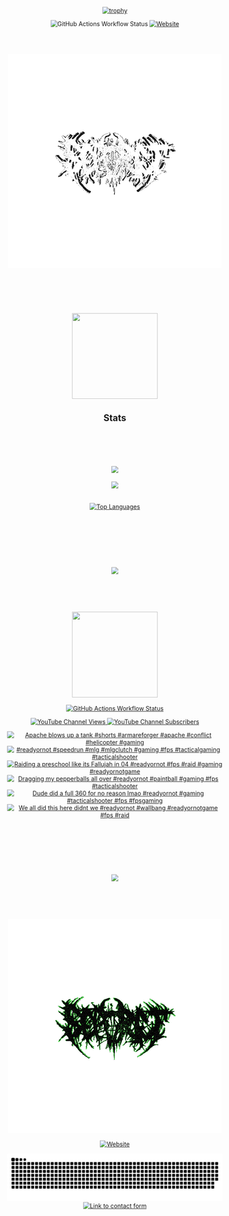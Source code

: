 [COMMENT]: <TITLE*****************************************>

<div align="center">
  <a href="https://seperet.com">
    
  [![trophy](https://github-profile-trophy.vercel.app/?username=denv3rr&column=-1&no-frame=true&no-bg=true&theme=darkhub&title=-Stars,-PullRequest,-Issues,-Reviews)](https://github.com/ryo-ma/github-profile-trophy)
    
  ![GitHub Actions Workflow Status](https://img.shields.io/github/actions/workflow/status/denv3rr/denv3rr/.github%2Fworkflows%2Fyoutube-cards.yml?logoColor=CD201F&label=connections&link=https%3A%2F%2Fyoutube.com%2F%40seperet)
  </a>
  <a href="https://seperet.com">
  ![Website](https://img.shields.io/website?url=https%3A%2F%2Fseperet.com&label=seperet.com)    
  </a>  
</div>

<br></br>

[COMMENT]: <LOGO*****************************************>
<div align="center">
  <a href="https://seperet.com">
    <img src=https://github.com/denv3rr/denv3rr/blob/main/Seperet_Slam_White.gif/>
  </a>
</div>
<br></br>
<br></br>
<br></br>

[COMMENT]: <STATS*****************************************>
<div align="center">

  <img src="https://github.com/Anmol-Baranwal/Cool-GIFs-For-GitHub/assets/74038190/0b335028-1d3d-4ee5-b5b3-a373d499be7e" width="200" height="200">

  ## Stats
</div>

<br></br>
<br></br>

<div align="center">  
<div align="center">
  <a>
    <img src="https://github-profile-summary-cards.vercel.app/api/cards/profile-details?username=denv3rr&theme=transparent"/>
    <br></br>
    <img src="https://github-readme-streak-stats.herokuapp.com?user=denv3rr&theme=transparent&hide_border=true&properties=background&border=white"/>
    <br></br>
  </a>
</div>
  
[![Top Languages](https://github-readme-stats.vercel.app/api/top-langs/?username=denv3rr&hide_border=true&theme=transparent&layout=donut&langs_count=12)](https://github.com/denv3rr/github-readme-stats)
<br></br>
<br></br>
<br></br>
<br></br>

<img src="https://user-images.githubusercontent.com/74038190/212284100-561aa473-3905-4a80-b561-0d28506553ee.gif">
<br></br>
<br></br>
<br></br>

[COMMENT]: <YOUTUBE*****************************************>
<div align="center">
<a href="https://youtube.com/@seperet">
  <img src="https://media4.giphy.com/media/v1.Y2lkPTc5MGI3NjExYzdqdmlpbzIzdDM1Zm8wNnR5MW8wODVwY29tMnBjd2ltb292eXRkMiZlcD12MV9pbnRlcm5hbF9naWZfYnlfaWQmY3Q9cw/dyLmcrc0wk4dUCxp0K/giphy.webp" width="200" height="200">

  <div align="center">
    
   [COMMENT]: <CHECK-WORKFLOWS*****************************************>
   
  ![GitHub Actions Workflow Status](https://img.shields.io/github/actions/workflow/status/denv3rr/denv3rr/.github%2Fworkflows%2Fyoutube-cards.yml?logoColor=CD201F&label=connections&link=https%3A%2F%2Fyoutube.com%2F%40seperet)
  
    
  </div>
  
  ![YouTube Channel Views](https://img.shields.io/youtube/channel/views/UCATB-IqmpAn-2XHu6lxTVwg)
  <a href="https://youtube.com/@seperet">
  ![YouTube Channel Subscribers](https://img.shields.io/youtube/channel/subscribers/UCATB-IqmpAn-2XHu6lxTVwg?link=https%3A%2F%2Fyoutube.com%2F%40seperet)
  </a>
</a>
  
<!-- BEGIN YOUTUBE-CARDS -->
[![Apache blows up a tank #shorts #armareforger #apache #conflict #helicopter #gaming](https://ytcards.demolab.com/?id=j_bM-6R_YT8&title=Apache+blows+up+a+tank+%23shorts+%23armareforger+%23apache+%23conflict+%23helicopter+%23gaming&lang=en&timestamp=1753373329&background_color=%230d1117&title_color=%23ffffff&stats_color=%23dedede&max_title_lines=1&width=250&border_radius=5 "Apache blows up a tank #shorts #armareforger #apache #conflict #helicopter #gaming")](https://www.youtube.com/shorts/j_bM-6R_YT8)
[![#readyornot #speedrun #mlg #mlgclutch #gaming #fps #tacticalgaming #tacticalshooter](https://ytcards.demolab.com/?id=V7x8DDh_-SA&title=%23readyornot+%23speedrun+%23mlg+%23mlgclutch+%23gaming+%23fps+%23tacticalgaming+%23tacticalshooter&lang=en&timestamp=1753346540&background_color=%230d1117&title_color=%23ffffff&stats_color=%23dedede&max_title_lines=1&width=250&border_radius=5 "#readyornot #speedrun #mlg #mlgclutch #gaming #fps #tacticalgaming #tacticalshooter")](https://www.youtube.com/shorts/V7x8DDh_-SA)
[![Raiding a preschool like its Fallujah in 04 #readyornot #fps #raid #gaming #readyornotgame](https://ytcards.demolab.com/?id=XBYChRWUoLo&title=Raiding+a+preschool+like+its+Fallujah+in+04+%23readyornot+%23fps+%23raid+%23gaming+%23readyornotgame&lang=en&timestamp=1753336040&background_color=%230d1117&title_color=%23ffffff&stats_color=%23dedede&max_title_lines=1&width=250&border_radius=5 "Raiding a preschool like its Fallujah in 04 #readyornot #fps #raid #gaming #readyornotgame")](https://www.youtube.com/shorts/XBYChRWUoLo)
[![Dragging my pepperballs all over #readyornot #paintball #gaming #fps #tacticalshooter](https://ytcards.demolab.com/?id=T408b1fAJ08&title=Dragging+my+pepperballs+all+over+%23readyornot+%23paintball+%23gaming+%23fps+%23tacticalshooter&lang=en&timestamp=1753329707&background_color=%230d1117&title_color=%23ffffff&stats_color=%23dedede&max_title_lines=1&width=250&border_radius=5 "Dragging my pepperballs all over #readyornot #paintball #gaming #fps #tacticalshooter")](https://www.youtube.com/shorts/T408b1fAJ08)
[![Dude did a full 360 for no reason lmao #readyornot #gaming #tacticalshooter #fps #fpsgaming](https://ytcards.demolab.com/?id=O2fHK3XzXtk&title=Dude+did+a+full+360+for+no+reason+lmao+%23readyornot+%23gaming+%23tacticalshooter+%23fps+%23fpsgaming&lang=en&timestamp=1753329455&background_color=%230d1117&title_color=%23ffffff&stats_color=%23dedede&max_title_lines=1&width=250&border_radius=5 "Dude did a full 360 for no reason lmao #readyornot #gaming #tacticalshooter #fps #fpsgaming")](https://www.youtube.com/shorts/O2fHK3XzXtk)
[![We all did this here didnt we #readyornot #wallbang #readyornotgame #fps #raid](https://ytcards.demolab.com/?id=2VKjcqTocOI&title=We+all+did+this+here+didnt+we+%23readyornot+%23wallbang+%23readyornotgame+%23fps+%23raid&lang=en&timestamp=1753207791&background_color=%230d1117&title_color=%23ffffff&stats_color=%23dedede&max_title_lines=1&width=250&border_radius=5 "We all did this here didnt we #readyornot #wallbang #readyornotgame #fps #raid")](https://www.youtube.com/shorts/2VKjcqTocOI)
<!-- END YOUTUBE-CARDS -->
<br></br>
<br></br>
<br></br>

<img src="https://user-images.githubusercontent.com/74038190/212284100-561aa473-3905-4a80-b561-0d28506553ee.gif">
<br></br>
<br></br>
<br></br>

[COMMENT]: <LOGO*****************************************>
<div align="center">
  <a href="https://seperet.com">
    <img src=https://github.com/denv3rr/denv3rr/blob/main/Seperet_NightVision_Slam.gif/>
  </a>
</div>

<a href="https://seperet.com">
  
  ![Website](https://img.shields.io/website?url=https%3A%2F%2Fseperet.com&label=seperet.com)

<a/>
  
</div>

[COMMENT]: <SNAKE*****************************************>
  <div align="center">
    <picture>
      <source media="(prefers-color-scheme: dark)" srcset="https://raw.githubusercontent.com/platane/platane/output/github-contribution-grid-snake-dark.svg">
      <source media="(prefers-color-scheme: light)" srcset="https://raw.githubusercontent.com/platane/platane/output/github-contribution-grid-snake.svg">
      <img alt="GitHub contribution grid snake animation" src="https://raw.githubusercontent.com/platane/platane/output/github-contribution-grid-snake.svg">
    </picture>
  </div>
<div align="center">
<a href="https://seperet.com/contact"><img src="https://readme-typing-svg.demolab.com?font=Sixtyfour+Convergence&size=25&duration=3000&color=F7F7F7&center=true&width=520&height=60&lines=CLICK+HERE+TO+CONTACT" alt="Link to contact form" /></a>
</div>

[COMMENT]: <LOGOS*****************************************>
[logo1]: https://github.com/denv3rr/denv3rr/blob/main/Seperet_Slam_White.gif "Seperet.com"
[logo2]: https://github.com/denv3rr/denv3rr/blob/main/Seperet_NightVision_Slam.gif "Seperet.com"
